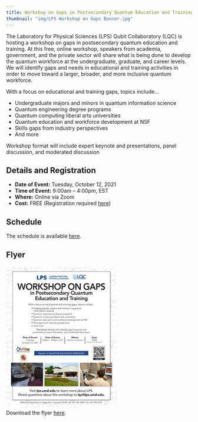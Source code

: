 ```yaml
---
title: Workshop on Gaps in Postsecondary Quantum Education and Training
thumbnail: "img/LPS Workshop on Gaps Banner.jpg"
---
```


The Laboratory for Physical Sciences (LPS) Qubit Collaboratory (LQC) is hosting a workshop on gaps in postsecondary quantum education and training. At this free, online workshop, speakers from academia, government, and the private sector will share what is being done to develop the quantum workforce at the undergraduate, graduate, and career levels. We will identify gaps and needs in educational and training activities in order to move toward a larger, broader, and more inclusive quantum workforce.

With a focus on educational and training gaps, topics include...

- Undergraduate majors and minors in quantum information science
- Quantum engineering degree programs
- Quantum computing liberal arts universities
- Quantum education and workforce development at NSF
- Skills gaps from industry perspectives
- And more

Workshop format will include expert keynote and presentations, panel discussion, and moderated discussion

## Details and Registration ##

- **Date of Event:**  Tuesday, October 12, 2021
- **Time of Event:**  9:00am – 4:00pm, EST
- **Where:** Online via Zoom
- **Cost:** FREE (Registration required [here](https://forms.gle/FW6zbxetvcA6Pyfy6))

## Schedule ##

The schedule is available [here](https://docs.google.com/document/d/e/2PACX-1vQSKL8hYzU30KdIrBrVQMOjyLtm2cUaUsgwlE6bIUOPXX_F9EhHo5QYcfiQQA8ljrLWHAFdN_lg52Kc/pub).

## Flyer ##

![Flyer](LPS-GAPS-WORKSHOP-3.png)  
Download the flyer [here](/activities/LPS-GAPS-WORKSHOP-3.pdf).

